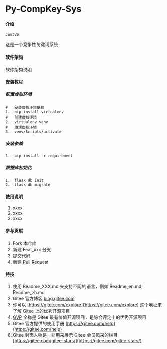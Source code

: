 # Py-CompKey-Sys

#### 介绍
    JustVS
这是一个竞争性关键词系统

#### 软件架构
软件架构说明


#### 安装教程
##### 配置虚拟环境
    #   安装虚拟环境依赖
    1.  pip install virtualenv
    #   创建虚拟环境
    2.  virtualenv venv
    #   激活虚拟环境
    3.  venv/Scripts/activate

##### 安装依赖
    1.  pip install -r requirement

##### 数据库初始化
    1.  flask db init
    2.  flask db migrate

#### 使用说明

1.  xxxx
2.  xxxx
3.  xxxx

#### 参与贡献

1.  Fork 本仓库
2.  新建 Feat_xxx 分支
3.  提交代码
4.  新建 Pull Request


#### 特技

1.  使用 Readme\_XXX.md 来支持不同的语言，例如 Readme\_en.md, Readme\_zh.md
2.  Gitee 官方博客 [blog.gitee.com](https://blog.gitee.com)
3.  你可以 [https://gitee.com/explore](https://gitee.com/explore) 这个地址来了解 Gitee 上的优秀开源项目
4.  [GVP](https://gitee.com/gvp) 全称是 Gitee 最有价值开源项目，是综合评定出的优秀开源项目
5.  Gitee 官方提供的使用手册 [https://gitee.com/help](https://gitee.com/help)
6.  Gitee 封面人物是一档用来展示 Gitee 会员风采的栏目 [https://gitee.com/gitee-stars/](https://gitee.com/gitee-stars/)
